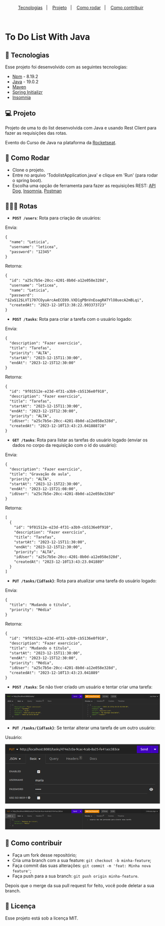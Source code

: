 <p align="center">
  <a href="#-tecnologias">Tecnologias</a>&nbsp;&nbsp;&nbsp;|&nbsp;&nbsp;&nbsp;
  <a href="#-projeto">Projeto</a>&nbsp;&nbsp;&nbsp;|&nbsp;&nbsp;&nbsp;
  <a href="#-como-rodar">Como rodar</a>&nbsp;&nbsp;&nbsp;|&nbsp;&nbsp;&nbsp;
  <a href="#-como-contribuir">Como contribuir</a>&nbsp;&nbsp;&nbsp;
  </p>

<br>

# To Do List With Java

## 🚀 Tecnologias

Esse projeto foi desenvolvido com as seguintes tecnologias:

- [Npm](https://www.npmjs.com/) - 8.19.2
- [Java](https://www.java.com/pt-BR/) - 19.0.2
- [Maven](https://maven.apache.org/)
- [Spring Initializr](https://start.spring.io/)
- [Insomnia](https://insomnia.rest/download)

## 💻 Projeto

Projeto de uma to do list desenvolvida com Java e usando Rest Client para fazer as requisições das rotas.

Evento do Curso de Java na plataforma da [Rocketseat](https://www.rocketseat.com.br/).

## 🚀 Como Rodar

- Clone o projeto.
- Entre no arquivo 'TodolistApplication.java' e clique em 'Run' (para rodar o spring boot).
- Escolha uma opção de ferramenta para fazer as requisições REST: [API Dog](https://apidog.com/download/), [Insomnia](https://insomnia.rest/download), [Postman](https://www.postman.com/downloads/)

## 👩🏿‍💻 Rotas

- **`POST /users`**: Rota para criação de usuários:

Envia:

```
{
  "name": "Leticia",
  "username": "leticea",
  "password": "12345"
}
```

Retorna:

```
{
  "id": "a25c7b5e-20cc-4201-8b0d-a12e058e328d",
  "username": "leticea",
  "name": "Leticia",
  "password": "$2a$12$LVT1707COyuArcAeECE09.VXD1gPBnVnEoagRATYlO8uecA2mBLqi",
  "createdAt": "2023-12-10T13:38:22.993373723"
}
```

- **`POST /tasks`**: Rota para criar a tarefa com o usuário logado:

Envia:

```
{
  "description": "Fazer exercício",
  "title": "Tarefas",
  "priority": "ALTA",
  "startAt": "2023-12-15T11:30:00",
  "endAt": "2023-12-15T12:30:00"
}
```

Retorna:

```
{
  "id": "9f01512e-e23d-4f31-a3b9-cb5136e0f910",
  "description": "Fazer exercício",
  "title": "Tarefas",
  "startAt": "2023-12-15T11:30:00",
  "endAt": "2023-12-15T12:30:00",
  "priority": "ALTA",
  "idUser": "a25c7b5e-20cc-4201-8b0d-a12e058e328d",
  "createdAt": "2023-12-10T13:43:23.041888728"
}
```

- **`GET /tasks`**: Rota para listar as tarefas do usuário logado (enviar os dados no corpo da requisição com o id do usuário):

Envia:

```
{
  "description": "Fazer exercício",
  "title": "Gravação de aula",
  "priority": "ALTA",
  "startAt": "2023-12-15T22:30:00",
  "endAt": "2023-12-15T21:08:00",
  "idUser": "a25c7b5e-20cc-4201-8b0d-a12e058e328d"
}
```

Retorna:

```
[
  {
    "id": "9f01512e-e23d-4f31-a3b9-cb5136e0f910",
    "description": "Fazer exercício",
    "title": "Tarefas",
    "startAt": "2023-12-15T11:30:00",
    "endAt": "2023-12-15T12:30:00",
    "priority": "ALTA",
    "idUser": "a25c7b5e-20cc-4201-8b0d-a12e058e328d",
    "createdAt": "2023-12-10T13:43:23.041889"
  }
]
```

- **`PUT /tasks/{idTask}`**: Rota para atualizar uma tarefa do usuário logado:

Envia:

```
{
  "title": "Mudando o título",
  "priority": "Média"
}
```

Retorna:

```
{
  "id": "9f01512e-e23d-4f31-a3b9-cb5136e0f910",
  "description": "Fazer exercício",
  "title": "Mudando o título",
  "startAt": "2023-12-15T11:30:00",
  "endAt": "2023-12-15T12:30:00",
  "priority": "Média",
  "idUser": "a25c7b5e-20cc-4201-8b0d-a12e058e328d",
  "createdAt": "2023-12-10T13:43:23.041889"
}
```

- **`POST /tasks`**: Se não tiver criado um usuário e tentar criar uma tarefa:

<p align="center">
  <img alt="" src=".github/image10.png">
</p>

- **`PUT /tasks/{idTask}`**: Se tentar alterar uma tarefa de um outro usuário:

Usuário:

<p align="center">
  <img alt="" src=".github/image11.png">
</p>

<p align="center">
  <img alt="" src=".github/image12.png">
</p>

## 🤔 Como contribuir

- Faça um fork desse repositório;
- Cria uma branch com a sua feature: `git checkout -b minha-feature`;
- Faça commit das suas alterações: `git commit -m 'feat: Minha nova feature'`;
- Faça push para a sua branch: `git push origin minha-feature`.

Depois que o merge da sua pull request for feito, você pode deletar a sua branch.

## 📝 Licença

Esse projeto está sob a licença MIT.
